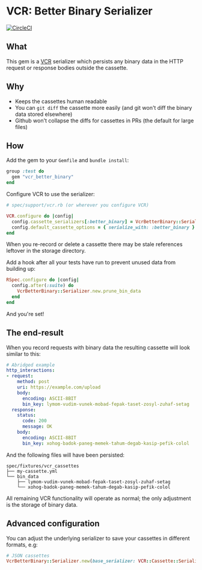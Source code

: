 # VCR: Better Binary Serializer

[![CircleCI](https://circleci.com/gh/odlp/vcr_better_binary.svg?style=shield)](https://circleci.com/gh/odlp/vcr_better_binary)

## What

This gem is a [VCR] serializer which persists any binary data in the HTTP
request or response bodies outside the cassette.

[VCR]: https://github.com/vcr/vcr

## Why

- Keeps the cassettes human readable
- You can `git diff` the cassette more easily (and git won't diff the binary
  data stored elsewhere)
- Github won't collapse the diffs for cassettes in PRs (the default for large files)

## How

Add the gem to your `Gemfile` and `bundle install`:

```ruby
group :test do
  gem "vcr_better_binary"
end
```

Configure VCR to use the serializer:

```ruby
# spec/support/vcr.rb (or wherever you configure VCR)

VCR.configure do |config|
  config.cassette_serializers[:better_binary] = VcrBetterBinary::Serializer.new
  config.default_cassette_options = { serialize_with: :better_binary } # or specify inline in 'VCR.use_cassette'
end
```

When you re-record or delete a cassette there may be stale references leftover
in the storage directory.

Add a hook after all your tests have run to prevent unused data from building
up:

```ruby
RSpec.configure do |config|
  config.after(:suite) do
    VcrBetterBinary::Serializer.new.prune_bin_data
  end
end
```

And you're set!

## The end-result

When you record requests with binary data the resulting cassette will
look similar to this:

```yaml
# Abridged example
http_interactions:
- request:
    method: post
    uri: https://example.com/upload
    body:
      encoding: ASCII-8BIT
      bin_key: lymom-vudim-vunek-mobad-fepak-taset-zosyl-zuhaf-setag
  response:
    status:
      code: 200
      message: OK
    body:
      encoding: ASCII-8BIT
      bin_key: xohog-badok-paneg-memek-tahum-degab-kasip-pefik-colol
```

And the following files will have been persisted:

```
spec/fixtures/vcr_cassettes
├── my-cassette.yml
└── bin_data
    ├── lymom-vudim-vunek-mobad-fepak-taset-zosyl-zuhaf-setag
    └── xohog-badok-paneg-memek-tahum-degab-kasip-pefik-colol
```

All remaining VCR functionality will operate as normal; the only adjustment is
the storage of binary data.

## Advanced configuration

You can adjust the underlying serializer to save your cassettes in different
formats, e.g:

```ruby
# JSON cassettes
VcrBetterBinary::Serializer.new(base_serializer: VCR::Cassette::Serializers::JSON)
```
